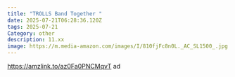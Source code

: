 ```yaml
---
title: "TROLLS Band Together "
date: 2025-07-21T06:28:36.120Z
tags: 2025-07-21
Category: other
description: 11.xx
image: https://m.media-amazon.com/images/I/810fjFc8n0L._AC_SL1500_.jpg
---
```

https://amzlink.to/az0Fa0PNCMqvT ad